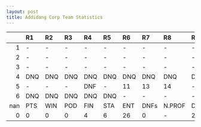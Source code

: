 ```yaml
---
layout: post 
title: Addidang Corp Team Statistics
--- 
```


|     | R1   | R2   | R3   | R4   | R5   | R6   | R7   | R8     | R9   | R10   | R11   | R12   | Points   | Pos   |
|----:|:-----|:-----|:-----|:-----|:-----|:-----|:-----|:-------|:-----|:------|:------|:------|:---------|:------|
|   1 | -    | -    | -    | -    | -    | -    | -    | -      | -    | -     | -     | -     | nan      | 0.0   |
|   2 | -    | -    | -    | -    | -    | -    | -    | -      | -    | -     | -     | -     | nan      | nan   |
|   3 | -    | -    | -    | -    | -    | -    | -    | -      | -    | -     | -     | -     | nan      | nan   |
|   4 | DNQ  | DNQ  | DNQ  | DNQ  | DNQ  | DNQ  | DNQ  | DNQ    | DNQ  | DNQ   | DNQ   | -     | 0.0      | nan   |
|   5 | -    | -    | -    | DNF  | -    | 11   | 13   | 14     | -    | DNF   | -     | 15    | 0.0      | 20.0  |
|   6 | DNQ  | DNQ  | DNQ  | DNQ  | DNQ  | -    | -    | -      | -    | -     | -     | -     | 0.0      | 19.0  |
| nan | PTS  | WIN  | POD  | FIN  | STA  | ENT  | DNFs | N.PROF | DNQ  | %FIN  | PPR   | BST   | CHA      | RNK   |
|   0 | 0    | 0    | 0    | 4    | 6    | 26   | 0    | -      | 20   | 66.7  | 0.0   | 11    | 0.0      | 33    |